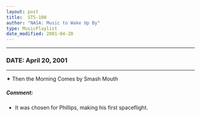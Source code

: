 ```yaml
---
layout: post
title:  STS-100
author: "NASA: Music to Wake Up By"
type: MusicPlaylist
date_modified: 2001-04-20
---
```


----
### DATE: April 20, 2001
----
✦ Then the Morning Comes by Smash Mouth

##### Comment:
* It was chosen for Phillips, making his first spaceflight.
